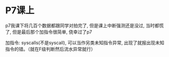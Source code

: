 # P7课上

p7我课下将几百个数据都跟同学对拍完了, 但是课上中断强测还是没过, 当时都慌了, 但是最后那个加指令很简单, 侥幸过了p7

加指令: syscalls(不是syscall), 可以当作另类未知指令异常, 出现了就报出现未知指令的错。（就在F级判断然后流水异常就行）